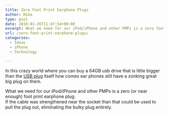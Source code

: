 ```yaml
---
title: Zero Foot Print Earphone Plugs
author: Mike
type: post
date: 2010-01-26T11:47:54+00:00
excerpt: What we need for our iPod/iPhone and other PMPs is a zero foot print earphone plug
url: /zero-foot-print-earphone-plugs/
categories:
  - Ideas
  - iPhone
  - Technology

---
```

In this crazy world where you can buy a 64GB usb drive that is little bigger than the <a href="http://www.markstechnologynews.com/2008/11/buffalo-japan-launches-tiny-microsd.html" target="_blank" rel="noopener">USB plug</a> itself how comes ear phones still have a zonking great big plug on them.

What we need for our iPod/iPhone and other PMPs is a zero (or near enough) foot print earphone plug.  
If the cable was strengthened near the socket than that could be used to pull the plug out, eliminating the bulky plug entirely.
